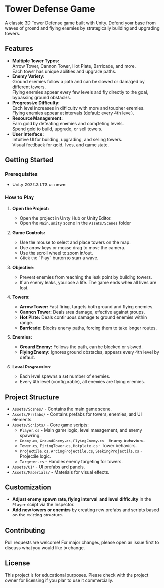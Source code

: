 # Tower Defense Game

A classic 3D Tower Defense game built with Unity. Defend your base from waves of ground and flying enemies by strategically building and upgrading towers.

## Features

- **Multiple Tower Types:**  
  Arrow Tower, Cannon Tower, Hot Plate, Barricade, and more.  
  Each tower has unique abilities and upgrade paths.
- **Enemy Variety:**  
  Ground enemies follow a path and can be slowed or damaged by different towers.  
  Flying enemies appear every few levels and fly directly to the goal, bypassing ground obstacles.
- **Progressive Difficulty:**  
  Each level increases in difficulty with more and tougher enemies.  
  Flying enemies appear at intervals (default: every 4th level).
- **Resource Management:**  
  Earn gold by defeating enemies and completing levels.  
  Spend gold to build, upgrade, or sell towers.
- **User Interface:**  
  Intuitive UI for building, upgrading, and selling towers.  
  Visual feedback for gold, lives, and game state.

## Getting Started

### Prerequisites

- Unity 2022.3 LTS or newer

### How to Play

1. **Open the Project:**
   - Open the project in Unity Hub or Unity Editor.
   - Open the `Main.unity` scene in the `Assets/Scenes` folder.

2. **Game Controls:**
   - Use the mouse to select and place towers on the map.
   - Use arrow keys or mouse drag to move the camera.
   - Use the scroll wheel to zoom in/out.
   - Click the "Play" button to start a wave.

3. **Objective:**
   - Prevent enemies from reaching the leak point by building towers.
   - If an enemy leaks, you lose a life. The game ends when all lives are lost.

4. **Towers:**
   - **Arrow Tower:** Fast firing, targets both ground and flying enemies.
   - **Cannon Tower:** Deals area damage, effective against groups.
   - **Hot Plate:** Deals continuous damage to ground enemies within range.
   - **Barricade:** Blocks enemy paths, forcing them to take longer routes.

5. **Enemies:**
   - **Ground Enemy:** Follows the path, can be blocked or slowed.
   - **Flying Enemy:** Ignores ground obstacles, appears every 4th level by default.

6. **Level Progression:**
   - Each level spawns a set number of enemies.
   - Every 4th level (configurable), all enemies are flying enemies.

## Project Structure

- `Assets/Scenes/` - Contains the main game scene.
- `Assets/Prefabs/` - Contains prefabs for towers, enemies, and UI elements.
- `Assets/Scripts/` - Core game scripts:
  - `Player.cs` - Main game logic, level management, and enemy spawning.
  - `Enemy.cs`, `GroundEnemy.cs`, `FlyingEnemy.cs` - Enemy behaviors.
  - `Tower.cs`, `FiringTower.cs`, `Hotplate.cs` - Tower behaviors.
  - `Projectile.cs`, `ArcingProjectile.cs`, `SeekingProjectile.cs` - Projectile logic.
  - `Targeter.cs` - Handles enemy targeting for towers.
- `Assets/UI/` - UI prefabs and panels.
- `Assets/Materials/` - Materials for visual effects.

## Customization

- **Adjust enemy spawn rate, flying interval, and level difficulty** in the `Player` script via the Inspector.
- **Add new towers or enemies** by creating new prefabs and scripts based on the existing structure.

## Contributing

Pull requests are welcome! For major changes, please open an issue first to discuss what you would like to change.

## License

This project is for educational purposes. Please check with the project owner for licensing if you plan to use it commercially. 